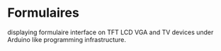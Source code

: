 # Formulaires
displaying formulaire interface on TFT LCD VGA and TV devices under Arduino like programming infrastructure.
